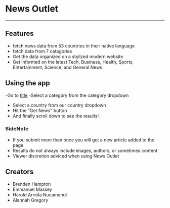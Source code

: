 # News Outlet

---

## Features

- fetch news data from 53 countries in their native language
- fetch data from 7 catagories
- Get the data organized on a stylized modern website
- Get informed on the latest Tech, Business, Health, Sports, Entertainment, Science, and General News

## Using the app

-Go to [title](https://fierce-beyond-88455.herokuapp.com/)
-Select a category from the category dropdown

- Select a country from our country dropdown
- Hit the "Get News" button
- And finally scroll down to see the results!

### SideNote

- If you submit more than once you will get a new article added to the page
- Results do not always include images, authors, or sometimes content
- Viewer discretion adviced when using News Outlet

## Creators

- Brenden Hampton
- Emmanuel Massey
- Harold Arriola Nucamendi
- Alannah Gregory
